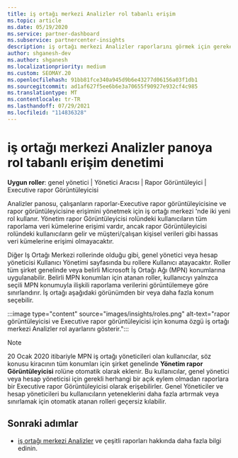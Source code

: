 ```yaml
---
title: iş ortağı merkezi Analizler rol tabanlı erişim
ms.topic: article
ms.date: 05/19/2020
ms.service: partner-dashboard
ms.subservice: partnercenter-insights
description: iş ortağı merkezi Analizler raporlarını görmek için gereken belirli roller hakkında bilgi edinin. Bunlar, Executive rapor Görüntüleyicisi ve rapor görüntüleyicisinin rollerini içerir.
author: shganesh-dev
ms.author: shganesh
ms.localizationpriority: medium
ms.custom: SEOMAY.20
ms.openlocfilehash: 91bb81fce340a945d9b6e43277d06156a03f1db1
ms.sourcegitcommit: ad1af627f5ee6b6e3a70655f90927e932cf4c985
ms.translationtype: MT
ms.contentlocale: tr-TR
ms.lasthandoff: 07/29/2021
ms.locfileid: "114836328"
---
```

# <a name="role-based-access-control-to-the-partner-center-insights-dashboard"></a>iş ortağı merkezi Analizler panoya rol tabanlı erişim denetimi

**Uygun roller**: genel yönetici | Yönetici Aracısı | Rapor Görüntüleyici | Executive rapor Görüntüleyicisi

Analizler panosu, çalışanların raporlar-Executive rapor görüntüleyicisine ve rapor görüntüleyicisine erişimini yönetmek için iş ortağı merkezi 'nde iki yeni rol kullanır.  Yönetim rapor Görüntüleyicisi rolündeki kullanıcıların tüm raporlama veri kümelerine erişimi vardır, ancak rapor Görüntüleyicisi rolündeki kullanıcıların gelir ve müşteri/çalışan kişisel verileri gibi hassas veri kümelerine erişimi olmayacaktır.  

Diğer Iş Ortağı Merkezi rollerinde olduğu gibi, genel yönetici veya hesap yöneticisi Kullanıcı Yönetimi sayfasında bu rollere Kullanıcı atayacaktır. Roller tüm şirket genelinde veya belirli Microsoft İş Ortağı Ağı (MPN) konumlarına uygulanabilir. Belirli MPN konumları için atanan roller, kullanıcıyı yalnızca seçili MPN konumuyla ilişkili raporlama verilerini görüntülemeye göre sınırlandırır. İş ortağı aşağıdaki görünümden bir veya daha fazla konum seçebilir.

:::image type="content" source="images/insights/roles.png" alt-text="rapor görüntüleyicisi ve Executive rapor görüntüleyicisi için konuma özgü iş ortağı merkezi Analizler rol ayarlarını gösterir.":::

>[!Note]
> 20 Ocak 2020 itibariyle MPN iş ortağı yöneticileri olan kullanıcılar, söz konusu kiracının tüm konumları için şirket genelinde **Yönetim rapor Görüntüleyicisi** rolüne otomatik olarak eklenir. Bu kullanıcılar, genel yönetici veya hesap yöneticisi için gerekli herhangi bir açık eylem olmadan raporlara bir Executive rapor Görüntüleyicisi olarak erişebilirler. Genel Yöneticiler ve hesap yöneticileri bu kullanıcıların yeteneklerini daha fazla artırmak veya sınırlamak için otomatik atanan rolleri geçersiz kılabilir.

## <a name="next-steps"></a>Sonraki adımlar

- [iş ortağı merkezi Analizler](partner-center-insights.md) ve çeşitli raporları hakkında daha fazla bilgi edinin.
